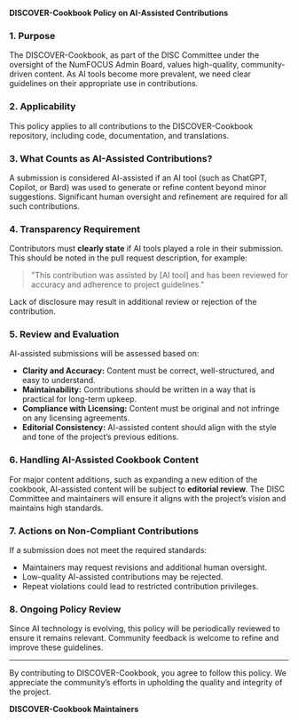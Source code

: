 **DISCOVER-Cookbook Policy on AI-Assisted Contributions**

### **1. Purpose**
The DISCOVER-Cookbook, as part of the DISC Committee under the oversight of the NumFOCUS Admin Board, values high-quality, community-driven content. As AI tools become more prevalent, we need clear guidelines on their appropriate use in contributions.

### **2. Applicability**
This policy applies to all contributions to the DISCOVER-Cookbook repository, including code, documentation, and translations.

### **3. What Counts as AI-Assisted Contributions?**
A submission is considered AI-assisted if an AI tool (such as ChatGPT, Copilot, or Bard) was used to generate or refine content beyond minor suggestions. Significant human oversight and refinement are required for all such contributions.

### **4. Transparency Requirement**
Contributors must **clearly state** if AI tools played a role in their submission. This should be noted in the pull request description, for example:
> "This contribution was assisted by [AI tool] and has been reviewed for accuracy and adherence to project guidelines."

Lack of disclosure may result in additional review or rejection of the contribution.

### **5. Review and Evaluation**
AI-assisted submissions will be assessed based on:
- **Clarity and Accuracy:** Content must be correct, well-structured, and easy to understand.
- **Maintainability:** Contributions should be written in a way that is practical for long-term upkeep.
- **Compliance with Licensing:** Content must be original and not infringe on any licensing agreements.
- **Editorial Consistency:** AI-assisted content should align with the style and tone of the project’s previous editions.

### **6. Handling AI-Assisted Cookbook Content**
For major content additions, such as expanding a new edition of the cookbook, AI-assisted content will be subject to **editorial review**. The DISC Committee and maintainers will ensure it aligns with the project’s vision and maintains high standards.

### **7. Actions on Non-Compliant Contributions**
If a submission does not meet the required standards:
- Maintainers may request revisions and additional human oversight.
- Low-quality AI-assisted contributions may be rejected.
- Repeat violations could lead to restricted contribution privileges.

### **8. Ongoing Policy Review**
Since AI technology is evolving, this policy will be periodically reviewed to ensure it remains relevant. Community feedback is welcome to refine and improve these guidelines.

---

By contributing to DISCOVER-Cookbook, you agree to follow this policy. We appreciate the community’s efforts in upholding the quality and integrity of the project.

**DISCOVER-Cookbook Maintainers**

